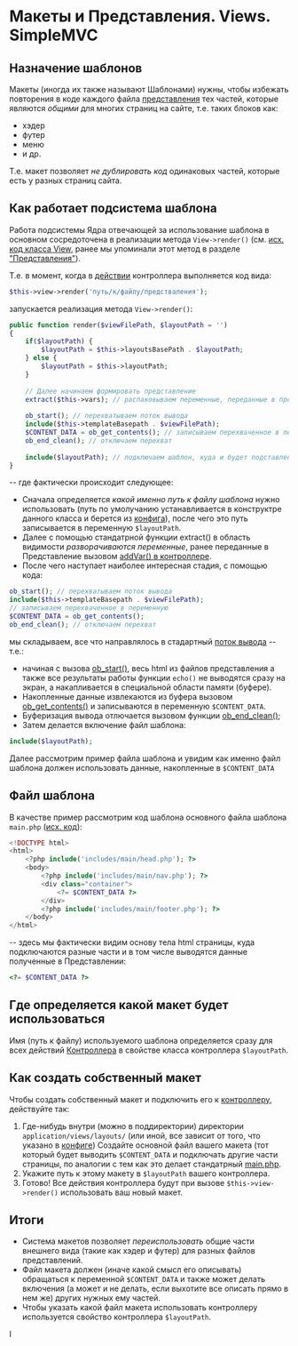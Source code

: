 
# Макеты и Представления. Views. SimpleMVC
## Назначение шаблонов

Макеты (иногда их также называют Шаблонами) нужны, чтобы  избежать повторения в коде каждого файла [представления](Views.md) тех частей, которые являются _общими_ для многих  страниц  на сайте, т.е. таких блоков как:
* хэдер
* футер
* меню
* и др.

Т.е. макет позволяет _не дублировать код_ одинаковых частей, которые есть у разных страниц сайта.

## Как работает подсистема шаблона

Работа подсистемы Ядра отвечающей за использование шаблона  в основном сосредоточена в реализации метода `View->render()` (см. [исх. код класса View](https://github.com/it-for-free/SimpleMVC/blob/master/src/mvc/View.php#L1), ранее мы упоминали этот метод в разделе ["Представления"](Views.md)).

Т.е. в момент, когда в [действии](Controllers.md) контроллера выполняется код вида:
```php
$this->view->render('путь/к/файлу/предстваления');
```
запускается реализация метода `View->render()`:
```php
public function render($viewFilePath, $layoutPath = '')
{
    if($layoutPath) {
        $layoutPath = $this->layoutsBasePath . $layoutPath; 
    } else {
        $layoutPath = $this->layoutPath;
    }
    
    // Далее начинаем формировать представление
    extract($this->vars); // распаковываем переменные, переданные в представление (VIEW)
    
    ob_start(); // перехватываем поток вывода
    include($this->templateBasepath . $viewFilePath); 
    $CONTENT_DATA = ob_get_contents(); // записываем перехваченное в переменную
    ob_end_clean(); // отключаем перехват
    
    include($layoutPath); // подключаем шаблон, куда и будет подставлено 
}
```
-- где фактически происходит следующее:
  
  * Сначала определяется _какой именно путь к файлу шаблона_ нужно использовать (путь по умолучанию устанавливается в конструктре данного класса и берется из [конфига](Config.md)), после чего это путь записывается в переменную `$layoutPath`.
  * Далее с помощью стандатрной функции extract() в область видимости _разворачиваются переменные_, ранее переданные в Представление вызовом [addVar() в контроллере](Views.md).
  * После чего наступает наиболее интересная стадия, с помощью кода:
```php
ob_start(); // перехватываем поток вывода
include($this->templateBasepath . $viewFilePath); 
// записываем перехваченное в переменную
$CONTENT_DATA = ob_get_contents(); 
ob_end_clean(); // отключаем перехват
```
мы складываем, все что направлялось в стадартный [поток вывода](http://fkn.ktu10.com/?q=node/12190) -- т.е.:
* начиная с вызова [ob_start()](https://www.php.net/manual/ru/function.ob-start.php), весь html из файлов представления а также все результаты работы функции `echo()` не выводятся сразу на экран, а накапливается в специальной области памяти (буфере).
* Накопленные данные извлекаются из буфера вызовом [ob_get_contents()](https://www.php.net/manual/ru/function.ob-get-contents.php) и записываются в переменную `$CONTENT_DATA`.
* Буферизация вывода отлючается вызовом функции [ob_end_clean()](https://www.php.net/manual/ru/function.ob-end-clean.php);
* Затем делается включение файл шаблона:
```php
include($layoutPath); 
```

Далее рассмотрим пример файла шаблона и увидим как именно файл шаблона должен использовать данные, накопленные в `$CONTENT_DATA`

## Файл шаблона

В качестве пример рассмотрим код шаблона основного файла шаблона `main.php` ([исх. код](https://github.com/it-for-free/SimpleMVC-example/blob/master/application/views/layouts/main.php#L1)):
```php
<!DOCTYPE html>
<html>
    <?php include('includes/main/head.php'); ?>
    <body> 
        <?php include('includes/main/nav.php'); ?>
        <div class="container">
            <?= $CONTENT_DATA ?>
        </div>
        <?php include('includes/main/footer.php'); ?>
    </body>
</html>
```
-- здесь мы фактически видим основу тела html страницы, куда подключаются разные части и в том числе выводятся данные полученные в Представлении:
```php
<?= $CONTENT_DATA ?>
```

## Где определяется какой макет будет использоваться

Имя (путь к файлу) используемого шаблона определяется сразу для всех действий [Контроллера](Controllers.md) в свойстве класса контроллера `$layoutPath`.

## Как создать собственный макет

Чтобы создать собственный макет и подключить его к [контроллеру](Controllers.md), действуйте так:
1. Где-нибудь внутри (можно в поддиректории) директории `application/views/layouts/` (или иной, все зависит от того, что указано в [конфиге](Confing.md)) Создайте основной файл вашего макета (тот который будет выводить `$CONTENT_DATA` и подключать другие части страницы, по аналогии с тем как это делает стандатрный [main.php](https://github.com/it-for-free/SimpleMVC-example/blob/master/application/views/layouts/main.php#L1).
2. Укажите путь к этому макету в `$layoutPath` вашего контроллера.
3. Готово! Все действия контроллера будут при вызове `$this->view->render()` использовать ваш новый макет.

## Итоги

* Система макетов позволяет _переиспользовать_ общие части внешнего вида (такие как хэдер и футер) для разных файлов представлений.
* Файл макета должен (иначе какой смысл его описывать) обращаться к переменной `$CONTENT_DATA` и также может делать включения (а может и не делать, если выхотите все описать прямо в нем же) других нужных ему частей.
* Чтобы указать какой файл макета использовать контроллеру используется свойство контроллера `$layoutPath`. 
  

I





